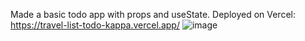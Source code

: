 Made a  basic todo app with props and  useState.
Deployed on Vercel: https://travel-list-todo-kappa.vercel.app/
![image](https://github.com/user-attachments/assets/82ed34de-d0fd-4d0f-bc82-b85fcd00e0a1)
